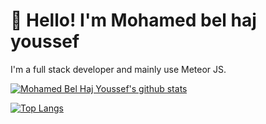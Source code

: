 # 👋 Hello! I'm Mohamed bel haj youssef

I'm a full stack developer and mainly use Meteor JS.

[![Mohamed Bel Haj Youssef's github stats](https://github-readme-stats.vercel.app/api?username=mohamedbhy&show_icons=true)](https://github.com/mohamedbhy/mohamedbhy)

[![Top Langs](https://github-readme-stats.vercel.app/api/top-langs/?username=mohamedbhy&layout=compact)](https://github.com/mohamedbhy/mohamedbhy)

